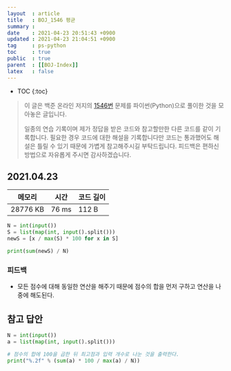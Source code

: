 ```yaml
---
layout  : article
title   : BOJ_1546 평균
summary : 
date    : 2021-04-23 20:51:43 +0900
updated : 2021-04-23 21:04:51 +0900
tag     : ps-python
toc     : true
public  : true
parent  : [[BOJ-Index]]
latex   : false
---
```

* TOC
{:toc}

>이 글은 백준 온라인 저지의 [1546번](https://www.acmicpc.net/problem/1546) 문제를 파이썬(Python)으로 풀이한 것을 모아놓은 글입니다.
>
> 일종의 연습 기록이며 제가 정답을 받은 코드와 참고할만한 다른 코드를 같이 기록합니다. 필요한 경우 코드에 대한 해설을 기록합니다만 코드는 통과했어도 해설은 틀릴 수 있기 때문에 가볍게 참고해주시길 부탁드립니다. 피드백은 편하신 방법으로 자유롭게 주시면 감사하겠습니다.

## 2021.04.23

| 메모리    | 시간   | 코드 길이 |
| --------- | -----  | --------- |
| 28776 KB  | 76 ms  | 112 B     |

```python
N = int(input())
S = list(map(int, input().split()))
newS = [x / max(S) * 100 for x in S]

print(sum(newS) / N)
```

### 피드백

* 모든 점수에 대해 동일한 연산을 해주기 때문에 점수의 합을 먼저 구하고 연산을 나중에 해도된다.

## 참고 답안

```python
N = int(input())
a = list(map(int, input().split()))

# 점수의 합에 100을 곱한 뒤 최고점과 입력 개수로 나눈 것을 출력한다.
print("%.2f" % (sum(a) * 100 / max(a) / N))
```

